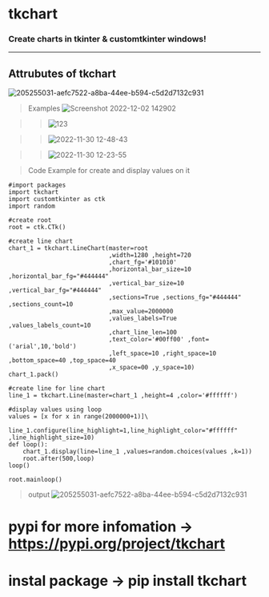 # tkchart

### Create charts in tkinter & customtkinter windows!

<hr>


## Attrubutes of tkchart
![205255031-aefc7522-a8ba-44ee-b594-c5d2d7132c931](https://user-images.githubusercontent.com/93121062/233741596-6575f82d-e501-433c-9380-5e3ecf68f853.png)


> Examples
![Screenshot 2022-12-02 142902](https://user-images.githubusercontent.com/93121062/205255962-8904f155-5254-4b21-b0d1-9350bc14fd73.png)



>> ![123](https://user-images.githubusercontent.com/93121062/204732876-1d3f7526-93ea-4e5e-905b-b768020fd572.png)

>> ![2022-11-30 12-48-43](https://user-images.githubusercontent.com/93121062/204732953-440646dd-2ef6-4fbb-9da3-640d72faa799.gif)


>> ![2022-11-30 12-23-55](https://user-images.githubusercontent.com/93121062/204729605-44027b37-c9f5-4588-a316-1205e5917ae2.gif)




> Code Example for create and display values on it

```
#import packages
import tkchart
import customtkinter as ctk
import random

#create root 
root = ctk.CTk()

#create line chart
chart_1 = tkchart.LineChart(master=root 
                            ,width=1280 ,height=720 
                            ,chart_fg='#101010'
                            ,horizontal_bar_size=10 ,horizontal_bar_fg="#444444"
                            ,vertical_bar_size=10 ,vertical_bar_fg="#444444"
                            ,sections=True ,sections_fg="#444444" ,sections_count=10 
                            ,max_value=2000000 
                            ,values_labels=True ,values_labels_count=10
                            ,chart_line_len=100
                            ,text_color='#00ff00' ,font=('arial',10,'bold') 
                            ,left_space=10 ,right_space=10 ,bottom_space=40 ,top_space=40
                            ,x_space=00 ,y_space=10)
chart_1.pack()

#create line for line chart
line_1 = tkchart.Line(master=chart_1 ,height=4 ,color='#ffffff')

#display values using loop
values = [x for x in range(2000000+1)]\
    
line_1.configure(line_highlight=1,line_highlight_color="#ffffff" ,line_highlight_size=10)
def loop():
    chart_1.display(line=line_1 ,values=random.choices(values ,k=1))
    root.after(500,loop)
loop()

root.mainloop()
```

> output
![205255031-aefc7522-a8ba-44ee-b594-c5d2d7132c931](https://user-images.githubusercontent.com/93121062/233741535-5372afdf-9906-410b-be0e-3ff4b65cbf02.png)


# pypi for more infomation -> <a href="https://pypi.org/project/tkchart/"> https://pypi.org/project/tkchart </a>

# instal package ->  pip install tkchart
